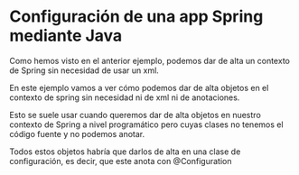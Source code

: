 # Configuración de una app Spring mediante Java

Como hemos visto en el anterior ejemplo, podemos dar de alta un contexto de Spring sin necesidad de usar un xml.

En este ejemplo vamos a ver cómo podemos dar de alta objetos en el contexto de spring sin necesidad ni de xml ni de anotaciones. 

Esto se suele usar cuando queremos dar de alta objetos en nuestro contexto de Spring a nivel programático pero cuyas clases no tenemos el código fuente y no podemos anotar.

Todos estos objetos habría que darlos de alta en una clase de configuración, es decir, que este anota con @Configuration

